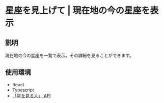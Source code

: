 # 星座を見上げて | 現在地の今の星座を表示

## 説明

現在地の今の星座を一覧で表示。その詳細を見ることができます。

## 使用環境

- React
- Typescript
- [「星を見る人」 API](https://hoshimiru.docs.apiary.io/#)